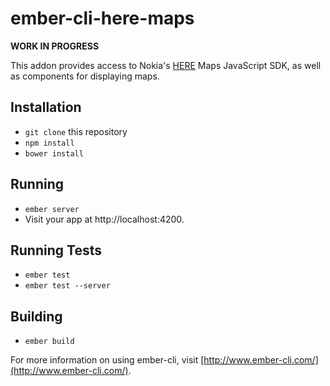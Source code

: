 # ember-cli-here-maps

**WORK IN PROGRESS**

This addon provides access to Nokia's [HERE](http://developer.here.com) Maps JavaScript SDK, as well as components for displaying maps.


## Installation

* `git clone` this repository
* `npm install`
* `bower install`

## Running

* `ember server`
* Visit your app at http://localhost:4200.

## Running Tests

* `ember test`
* `ember test --server`

## Building

* `ember build`

For more information on using ember-cli, visit [http://www.ember-cli.com/](http://www.ember-cli.com/).
